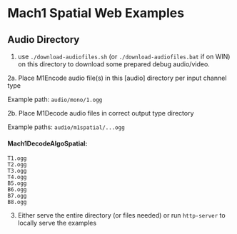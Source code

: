 # Mach1 Spatial Web Examples

## Audio Directory

1. use `./download-audiofiles.sh` (or `./download-audiofiles.bat` if on WIN) on this directory to download some prepared debug audio/video.

2a. Place M1Encode audio file(s) in this [audio] directory per input channel type

Example path:
`audio/mono/1.ogg`

2b. Place M1Decode audio files in correct output type directory

Example paths:
`audio/m1spatial/...ogg`

#### Mach1DecodeAlgoSpatial: 
```
T1.ogg
T2.ogg
T3.ogg
T4.ogg
B5.ogg
B6.ogg
B7.ogg
B8.ogg
```

3. Either serve the entire directory (or files needed) or run `http-server` to locally serve the examples